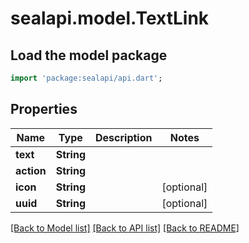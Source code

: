 # sealapi.model.TextLink

## Load the model package
```dart
import 'package:sealapi/api.dart';
```

## Properties
Name | Type | Description | Notes
------------ | ------------- | ------------- | -------------
**text** | **String** |  | 
**action** | **String** |  | 
**icon** | **String** |  | [optional] 
**uuid** | **String** |  | [optional] 

[[Back to Model list]](../README.md#documentation-for-models) [[Back to API list]](../README.md#documentation-for-api-endpoints) [[Back to README]](../README.md)


